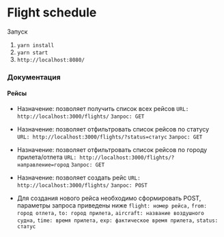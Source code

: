 # Flight schedule

Запуск

1. `yarn install`
2. `yarn start`
3. `http://localhost:8080/`

### Документация

#### Рейсы

- Назначение: позволяет получить список всех рейсов
`URL: http://localhost:3000/flights/`
`Запрос: GET`

- Назначение: позволяет отфильтровать список рейсов по статусу
`URL: http://localhost:3000/flights/?status=статус`
`Запрос: GET`

- Назначение: позволяет отфильтровать список рейсов по городу прилета/отлета
`URL: http://localhost:3000/flights/?направление=город`
`Запрос: GET`

- Назначение: позволяет создать рейс
`URL: http://localhost:3000/flights/`
`Запрос: POST`

- Для создания нового рейса необходимо сформировать POST, параметры запроса приведены ниже
`flight: номер рейса,`
`from: город отлета,`
`to: город прилета,`
`aircraft: название воздушного судна,`
`time: время прилета,`
`exp: фактическое время прилета,`
`status: статус`
